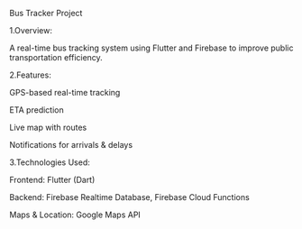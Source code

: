 Bus Tracker Project

1.Overview:

A real-time bus tracking system using Flutter and Firebase to improve public transportation efficiency.

2.Features:

GPS-based real-time tracking

ETA prediction

Live map with routes

Notifications for arrivals & delays

3.Technologies Used:

Frontend: Flutter (Dart)

Backend: Firebase Realtime Database, Firebase Cloud Functions

Maps & Location: Google Maps API
